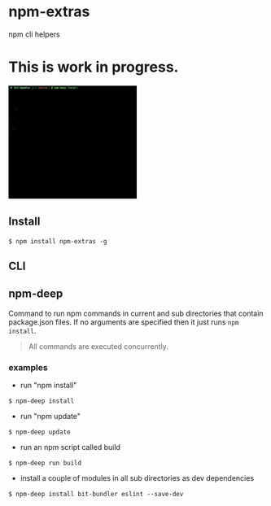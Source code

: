 # npm-extras

npm cli helpers


# This is work in progress.

<img src="https://raw.githubusercontent.com/MiguelCastillo/npm-extras/master/img/npm-deep.gif" width="50%"></img>


## Install

```
$ npm install npm-extras -g
```


## CLI

## npm-deep

Command to run npm commands in current and sub directories that contain package.json files. If no arguments are specified then it just runs `npm install`.

> All commands are executed concurrently.

### examples

- run "npm install"

```
$ npm-deep install
```

- run "npm update"

```
$ npm-deep update
```

- run an npm script called build

```
$ npm-deep run build
```

- install a couple of modules in all sub directories as dev dependencies

```
$ npm-deep install bit-bundler eslint --save-dev
```
